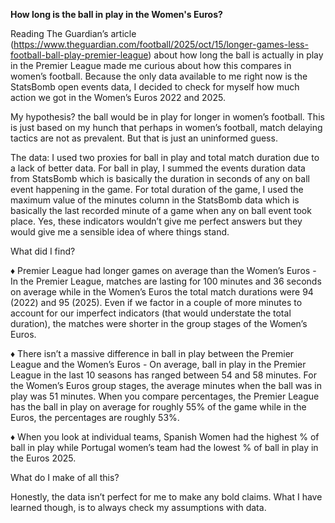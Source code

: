 **How long is the ball in play in the Women's Euros?**

Reading The Guardian’s article (https://www.theguardian.com/football/2025/oct/15/longer-games-less-football-ball-play-premier-league) about how long the ball is actually in play in the Premier League made me curious about how this compares in women’s football. Because the only data available to me right now is the StatsBomb open events data, I decided to check for myself how much action we got in the Women’s Euros 2022 and 2025. 

My hypothesis? the ball would be in play for longer in women’s football. This is just based on my hunch that perhaps in women’s football, match delaying tactics are not as prevalent. But that is just an uninformed guess. 

The data: I used two proxies for ball in play and total match duration due to a lack of better data. For ball in play, I summed the events duration data from StatsBomb which is basically the duration in seconds of any on ball event happening in the game. For total duration of the game, I used the maximum value of the minutes column in the StatsBomb data which is basically the last recorded minute of a game when any on ball event took place. Yes, these indicators wouldn’t give me perfect answers but they would give me a sensible idea of where things stand. 

What did I find?

♦️ Premier League had longer games on average than the Women’s Euros - In the Premier League, matches are lasting for 100 minutes and 36 seconds on average while in the Women’s Euros the total match durations were 94 (2022) and 95 (2025). Even if we factor in a couple of more minutes to account for our imperfect indicators (that would understate the total duration), the matches were shorter in the group stages of the Women’s Euros. 

♦️ There isn’t a massive difference in ball in play between the Premier League and the Women’s Euros - On average, ball in play in the Premier League in the last 10 seasons has ranged between 54 and 58 minutes. For the Women’s Euros group stages, the average minutes when the ball was in play was 51 minutes. When you compare percentages, the Premier League has the ball in play on average for roughly 55% of the game while in the Euros, the percentages are roughly 53%. 

♦️ When you look at individual teams, Spanish Women had the highest % of ball in play while Portugal women’s team had the lowest % of ball in play in the Euros 2025.

What do I make of all this?

Honestly, the data isn’t perfect for me to make any bold claims. What I have learned though, is to always check my assumptions with data. 





